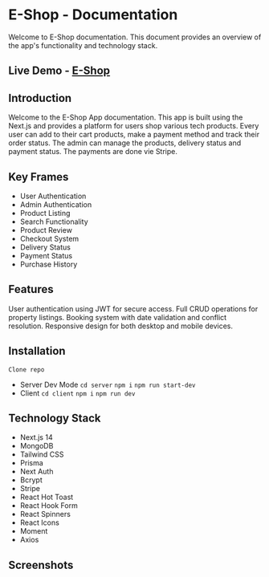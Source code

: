# E-Shop - Documentation
Welcome to E-Shop documentation. This document provides an overview of the app's functionality and technology stack.

## Live Demo - [E-Shop](https://next-js-e-commerce-eta-lime.vercel.app/)


## Introduction

Welcome to the E-Shop App documentation. This app is built using the Next.js and provides a platform for users shop various tech products. Every user can add to their cart products, make a payment method and track their order status. 
The admin can manage the products, delivery status and payment status. The payments are done vie Stripe.

## Key Frames

- User Authentication
- Admin Authentication
- Product Listing
- Search Functionality
- Product Review
- Checkout System
- Delivery Status
- Payment Status
- Purchase History

## Features

User authentication using JWT for secure access.
Full CRUD operations for property listings.
Booking system with date validation and conflict resolution.
Responsive design for both desktop and mobile devices.

## Installation

`Clone repo`

- Server Dev Mode `cd server` `npm i` `npm run start-dev`
- Client `cd client` `npm i` `npm run dev`

## Technology Stack

- Next.js 14
- MongoDB
- Tailwind CSS
- Prisma
- Next Auth
- Bcrypt
- Stripe
- React Hot Toast
- React Hook Form
- React Spinners
- React Icons
- Moment
- Axios

## Screenshots 

<!-- <img src="public/../client/public/desktop1.png">
<img src="public/../client/public/desktop2.png">
<img src="public/../client/public/desktop3.png">
<img src="public/../client/public/desktop4.png">
<img src="public/../client/public/desktop5.png">
<img src="public/../client/public/desktop6.png">
<img width="400" src="public/../client/public/mobile%20(5).png">
<img width="400" src="public/../client/public/mobile%20(6).png">
<img width="400" src="public/../client/public/mobile%20(7).png">
<img width="400" src="public/../client/public/mobile%20(8).png">
<img width="400" src="public/../client/public/mobile%20(9).png">
<img width="400" src="public/../client/public/mobile%20(10).png"> -->